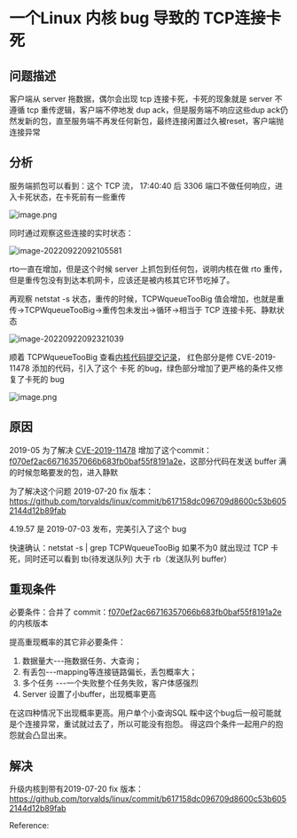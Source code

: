 
# 一个Linux 内核 bug 导致的 TCP连接卡死

## 问题描述

客户端从 server 拖数据，偶尔会出现 tcp 连接卡死，卡死的现象就是 server 不遵循 tcp 重传逻辑，客户端不停地发 dup ack，但是服务端不响应这些dup ack仍然发新的包，直至服务端不再发任何新包，最终连接闲置过久被reset，客户端抛连接异常

## 分析

服务端抓包可以看到：这个 TCP 流， 17:40:40 后 3306 端口不做任何响应，进入卡死状态，在卡死前有一些重传

![image.png](https://cdn.jsdelivr.net/gh/shareImage/image@_md2zhihu_blog_cee8f3b4/一个Linux内核bug导致的TCP连接卡死/e3cec3e38f3b316e-1662602586968-b20b6006-884e-4c33-9938-0277c012579e.png)

同时通过观察这些连接的实时状态：

![image-20220922092105581](https://cdn.jsdelivr.net/gh/shareImage/image@_md2zhihu_blog_cee8f3b4/一个Linux内核bug导致的TCP连接卡死/a9311d38781d5c9a-image-20220922092105581.png)

rto一直在增加，但是这个时候 server 上抓包到任何包，说明内核在做 rto 重传，但是重传包没有到达本机网卡，应该还是被内核其它环节吃掉了。

再观察 netstat -s 状态，重传的时候，TCPWqueueTooBig 值会增加，也就是重传->TCPWqueueTooBig->重传包未发出->循环->相当于 TCP 连接卡死、静默状态

![image-20220922092321039](https://cdn.jsdelivr.net/gh/shareImage/image@_md2zhihu_blog_cee8f3b4/一个Linux内核bug导致的TCP连接卡死/8584ff37fa4338b5-image-20220922092321039.png)

顺着 TCPWqueueTooBig 查看[内核代码提交记录](https://github.com/torvalds/linux/commit/f070ef2ac66716357066b683fb0baf55f8191a2e)， 红色部分是修 CVE-2019-11478 添加的代码，引入了这个 卡死 的bug，绿色部分增加了更严格的条件又修复了卡死的 bug

![image.png](https://cdn.jsdelivr.net/gh/shareImage/image@_md2zhihu_blog_cee8f3b4/一个Linux内核bug导致的TCP连接卡死/a9bf0dc4e3c796f9-1662698955965-276e9936-6ca4-4269-9fbd-ae05176bf1a6.png)

## 原因

2019-05 为了解决 [CVE-2019-11478](https://www.secrss.com/articles/11570) 增加了这个commit：[f070ef2ac66716357066b683fb0baf55f8191a2e](https://github.com/torvalds/linux/commit/f070ef2ac66716357066b683fb0baf55f8191a2e)，这部分代码在发送 buffer 满的时候忽略要发的包，进入静默

为了解决这个问题 2019-07-20 fix 版本：https://github.com/torvalds/linux/commit/b617158dc096709d8600c53b6052144d12b89fab

4.19.57 是 2019-07-03 发布，完美引入了这个 bug

快速确认：netstat -s | grep TCPWqueueTooBig  如果不为0 就出现过 TCP 卡死，同时还可以看到 tb(待发送队列) 大于 rb（发送队列 buffer）

## 重现条件

必要条件：合并了 commit：[f070ef2ac66716357066b683fb0baf55f8191a2e](https://github.com/torvalds/linux/commit/f070ef2ac66716357066b683fb0baf55f8191a2e) 的内核版本

提高重现概率的其它非必要条件：

1.  数据量大---拖数据任务、大查询；
1.  有丢包---mapping等连接链路偏长，丢包概率大；
1.  多个任务 ---一个失败整个任务失败，客户体感强烈
1.  Server 设置了小buffer，出现概率更高

在这四种情况下出现概率更高。用户单个小查询SQL 睬中这个bug后一般可能就是个连接异常，重试就过去了，所以可能没有抱怨。 得这四个条件一起用户的抱怨就会凸显出来。

## 解决

升级内核到带有2019-07-20 fix 版本：https://github.com/torvalds/linux/commit/b617158dc096709d8600c53b6052144d12b89fab



Reference:

